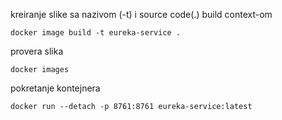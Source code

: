 kreiranje slike sa nazivom (-t) i source code(.) build context-om
```
docker image build -t eureka-service .
```
provera slika
```
docker images
```
pokretanje kontejnera
``` 
docker run --detach -p 8761:8761 eureka-service:latest

```

